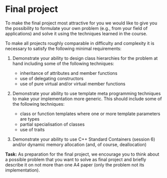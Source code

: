 Final project
=============

To make the final project most attractive for you we would like to
give you the possibility to formulate your own problem (e.g., from
your field of applications) and solve it using the techniques learned
in the course.

To make all projects roughly comparable in difficulty and complexity
it is necessary to satisfy the following minimal requirements:

1.  Demonstrate your ability to design class hierarchies for the
    problem at hand including some of the following techniques:

    *   inheritance of attributes and member functions
    *   use of delegating constructors
    *   use of pure virtual and/or virtual member functions

2.  Demonstrate your ability to use template meta programming
    techniques to make your implementation more generic. This should
    include some of the following techniques:

    *   class or function templates where one or more template parameters are
        types
    *   partial specialisation of classes
    *   use of traits

3.  Demonstrate your ability to use C++ Standard Containers (session
    6) and/or dynamic memory allocation (and, of course, deallocation)

**Task:** As preparation for the final project, we encourage you to
think about a possible problem that you want to solve as final project
and briefly describe it on not more than one A4 paper (only the
problem not its implementation).
